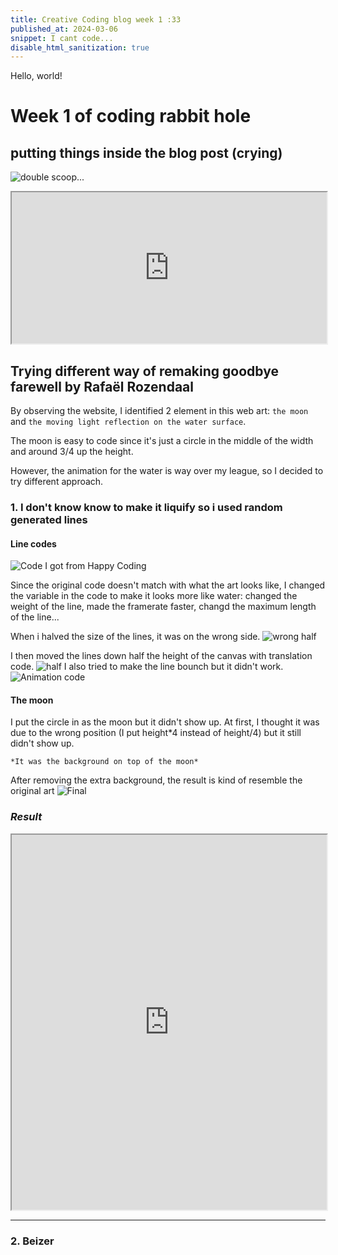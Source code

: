 ```yaml
---
title: Creative Coding blog week 1 :33
published_at: 2024-03-06
snippet: I cant code...
disable_html_sanitization: true
---
```


Hello, world!

# **Week 1 of coding rabbit hole** 
## putting things inside the blog post (crying)

![double scoop...](/240306_week1/mi.png)

<iframe src="https://editor.p5js.org/NoaLwx/full/IaH4veEs5" width="100%" height="242px"></iframe>


## Trying different way of remaking goodbye farewell by Rafaël Rozendaal
 By observing the website, I identified 2 element in this web art: `the moon` and `the moving light reflection on the water surface`.

The moon is easy to code since it's just a circle in the middle of the width and around 3/4 up the height.

However, the animation for the water is way over my league,  so I decided to try different approach.


### 1. I don't know know to make it liquify so i used random generated lines
#### Line codes
![Code I got from Happy Coding](/240306_week1/random.png)


Since the original code doesn't match with what the art looks like, I changed the variable in the code to make it looks more like water: changed the weight of the line, made the framerate faster, changd the maximum length of the line... 

When i halved the size of the lines, it was on the wrong side.
![wrong half](/240306_week1/wronghalf.png)

I then moved the lines down half the height of the canvas with translation code.
![half](/240306_week1/half.png)
I also tried to make the line bounch but it didn't work.
![Animation code](/240306_week1/bounce.png)

#### The moon
I put the circle in as the moon but it didn't show up. At first, I thought it was due to the wrong position (I put height*4 instead of height/4) but it still didn't show up.

`*It was the background on top of the moon*`

After removing the extra background, the result is kind of resemble the original art
![Final](/240306_week1/final.png)

### **_Result_**
<iframe src="https://editor.p5js.org/NoaLwx/full/m_5UNaLnt" width="100%" height="600"></iframe>


***


### 2. Beizer
